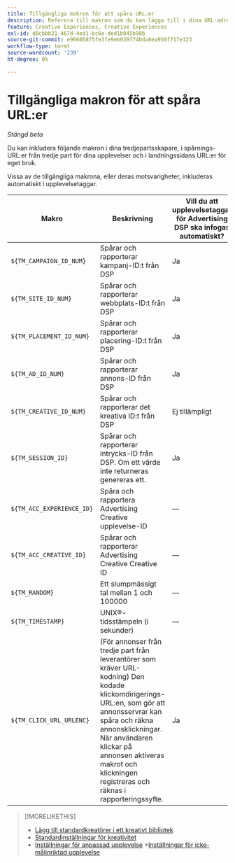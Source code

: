 ```yaml
---
title: Tillgängliga makron för att spåra URL:er
description: Referera till makron som du kan lägga till i dina URL-adresser för landningssidor, spårnings-URL:er och tredjepartsskapare.
feature: Creative Experiences, Creative Experiences
exl-id: d0cbbb21-467d-4ed1-bc6e-ded1b045b98b
source-git-commit: e966058f5fe3fe9eb039f74bda8ea950f717e123
workflow-type: tm+mt
source-wordcount: '239'
ht-degree: 0%

---
```


# Tillgängliga makron för att spåra URL:er

*Stängd beta*

<!-- More feature metadata???  -->

Du kan inkludera följande makron i dina tredjepartsskapare, i spårnings-URL:er från tredje part för dina upplevelser och i landningssidans URL:er för eget bruk.

Vissa av de tillgängliga makrona, eller deras motsvarigheter, inkluderas automatiskt i upplevelsetaggar.

<!-- Later: 

| Macro | Description | Automatically in experience tags for Advertising DSP? | Automatically in experience tags for [!DNL Google Campaign Manager 360]? |
| --- | --- | --- | --- |
| `${TM_CAMPAIGN_ID_NUM}` | Tracks and reports the campaign ID from the DSP | Yes | No, but tags include the equivalent [!DNL Google Campaign Manager 360] macro `%ebuy!` |
| `${TM_SITE_ID_NUM}` | Tracks and reports the site ID from the DSP | Yes | No, but tags include the equivalent [!DNL Google Campaign Manager 360] macro `%esid!` |
| `${TM_PLACEMENT_ID_NUM}` | Tracks and reports the placement ID from the DSP | Yes | No, but tags include the equivalent [!DNL Google Campaign Manager 360] macro `%epid!` |
| `${TM_AD_ID_NUM}` | Tracks and reports the ad ID from the DSP | Yes | No, but tags include the equivalent [!DNL Google Campaign Manager 360] macro `%eaid!` |
| `${TM_CREATIVE_ID_NUM}` | Tracks and reports the creative ID from the DSP | N/A | No, but tags include the equivalent [!DNL Google Campaign Manager 360] macro `%ecid!` |
| `${TM_SESSION_ID}` | Tracks and reports the impression ID from the DSP. If a value isn't returned, Advertising Creative generates one. | Yes | &mdash; |
| `${TM_ACC_EXPERIENCE_ID}` | Tracks and reports the Advertising Creative experience ID | &mdash; | &mdash; |
| `${TM_ACC_CREATIVE_ID}` | Tracks and reports the Advertising Creative creative ID | &mdash; | &mdash; |
| `${TM_RANDOM}` | A random number between 1 and 1000000 | &mdash; | &mdash; |
| `${TM_TIMESTAMP}` | The Unix Timestamp (in seconds) | &mdash; | &mdash; |
| `${TM_CLICK_URL_URLENC}` | (For third-party ads from vendors who require URL encoding) The encoded click redirect URL, which enables ad servers to track and count ad clicks. When the ad is served and the user clicks on it, the macro is activated, and the click is recorded and counted for reporting purposes. | Yes | &mdash; |

-->

| Makro | Beskrivning | Vill du att upplevelsetaggar för Advertising DSP ska infogas automatiskt? |
| --- | --- | --- |
| `${TM_CAMPAIGN_ID_NUM}` | Spårar och rapporterar kampanj-ID:t från DSP | Ja |
| `${TM_SITE_ID_NUM}` | Spårar och rapporterar webbplats-ID:t från DSP | Ja |
| `${TM_PLACEMENT_ID_NUM}` | Spårar och rapporterar placering-ID:t från DSP | Ja |
| `${TM_AD_ID_NUM}` | Spårar och rapporterar annons-ID från DSP | Ja |
| `${TM_CREATIVE_ID_NUM}` | Spårar och rapporterar det kreativa ID:t från DSP | Ej tillämpligt |
| `${TM_SESSION_ID}` | Spårar och rapporterar intrycks-ID från DSP. Om ett värde inte returneras genereras ett. | Ja |
| `${TM_ACC_EXPERIENCE_ID}` | Spåra och rapportera Advertising Creative upplevelse-ID | — |
| `${TM_ACC_CREATIVE_ID}` | Spårar och rapporterar Advertising Creative Creative ID | — |
| `${TM_RANDOM}` | Ett slumpmässigt tal mellan 1 och 100000 | — |
| `${TM_TIMESTAMP}` | UNIX®-tidsstämpeln (i sekunder) | — |
| `${TM_CLICK_URL_URLENC}` | (För annonser från tredje part från leverantörer som kräver URL-kodning) Den kodade klickomdirigerings-URL:en, som gör att annonsservrar kan spåra och räkna annonsklickningar. När användaren klickar på annonsen aktiveras makrot och klickningen registreras och räknas i rapporteringssyfte. | Ja |

>[!MORELIKETHIS]
>
>* [Lägg till standardkreatörer i ett kreativt bibliotek](/help/creative/creative-libraries/creative-add-standard.md#creative-add-third-party)
>* [Standardinställningar för kreativitet](/help/creative/creative-libraries/creative-settings-standard.md#creative-settings-third-party)
>* [Inställningar för anpassad upplevelse](/help/creative/experiences/experience-settings-targeting.md)
>*[Inställningar för icke-målinriktad upplevelse](/help/creative/experiences/experience-settings-no-targeting.md)
